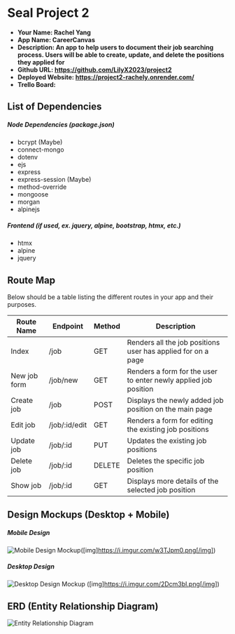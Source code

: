 # Seal Project 2

- **Your Name: Rachel Yang** 
- **App Name: CareerCanvas**
- **Description: An app to help users to document their job searching process. Users will be able to create, update, and delete the positions they applied for**
- **Github URL: https://github.com/LilyX2023/project2**
- **Deployed Website: https://project2-rachely.onrender.com/**
- **Trello Board:**

## List of Dependencies


##### Node Dependencies (package.json)
- bcrypt (Maybe)
- connect-mongo
- dotenv
- ejs
- express
- express-session (Maybe)
- method-override
- mongoose
- morgan
- alpinejs 

##### Frontend (if used, ex. jquery, alpine, bootstrap, htmx, etc.)
- htmx
- alpine
- jquery

## Route Map

Below should be a table listing the different routes in your app and their purposes.

| Route Name | Endpoint | Method | Description |
|------------|----------|--------|-------------|
| Index | /job | GET | Renders all the job positions user has applied for on a page|
| New job form | /job/new | GET | Renders a form for the user to enter newly applied job position|
| Create job | /job | POST | Displays the newly added job position on the main page|
| Edit job | /job/:id/edit | GET | Renders a form for editing the existing job positions|
| Update job | /job/:id | PUT | Updates the existing job positions|
| Delete job | /job/:id | DELETE | Deletes the specific job position|
| Show job | /job/:id | GET | Displays more details of the selected job position|


## Design Mockups (Desktop + Mobile)

##### Mobile Design

![Mobile Design Mockup](https://i.imgur.com/MpirWtJ.png)([img]https://i.imgur.com/w3TJpm0.png[/img])

##### Desktop Design

![Desktop Design Mockup]([img]https://i.imgur.com/kuPP1vI.png[/img]) ([img]https://i.imgur.com/2Dcm3bI.png[/img])

## ERD (Entity Relationship Diagram)

![Entity Relationship Diagram](./url-to-picture.jpg)
